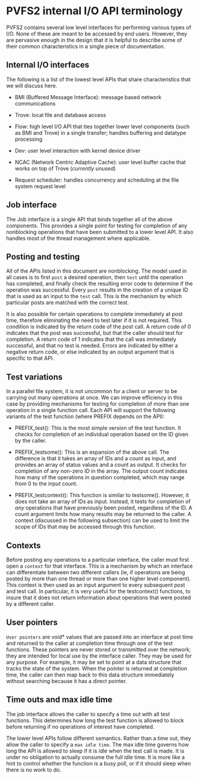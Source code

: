 # PVFS2 internal I/O API terminology

PVFS2 contains several low level interfaces for performing various types
of I/O. None of these are meant to be accessed by end users. However,
they are pervasive enough in the design that it is helpful to describe
some of their common characteristics in a single piece of documentation.

## Internal I/O interfaces

The following is a list of the lowest level APIs that share
characteristics that we will discuss here.

-   BMI (Buffered Message Interface): message based network
    communications

-   Trove: local file and database access

-   Flow: high level I/O API that ties together lower level components
    (such as BMI and Trove) in a single transfer; handles buffering and
    datatype processing

-   Dev: user level interaction with kernel device driver

-   NCAC (Network Centric Adaptive Cache): user level buffer cache that
    works on top of Trove (*currently unused*)

-   Request scheduler: handles concurrency and scheduling at the file
    system request level

## Job interface

The Job interface is a single API that binds together all of the above
components. This provides a single point for testing for completion of
any nonblocking operations that have been submitted to a lower level
API. It also handles most of the thread management where applicable.

## Posting and testing

All of the APIs listed in this document are nonblocking. The model used
in all cases is to first `post` a desired operation, then `test` until
the operation has completed, and finally check the resulting error code
to determine if the operation was successful. Every `post` results in
the creation of a unique ID that is used as an input to the `test` call.
This is the mechanism by which particular posts are matched with the
correct test.

It is also possible for certain operations to complete immediately at
post time, therefore eliminating the need to test later if it is not
required. This condition is indicated by the return code of the post
call. A return code of 0 indicates that the post was successful, but
that the caller should test for completion. A return code of 1 indicates
that the call was immediately successful, and that no test is needed.
Errors are indicated by either a negative return code, or else indicated
by an output argument that is specific to that API.

## Test variations

In a parallel file system, it is not uncommon for a client or server to
be carrying out many operations at once. We can improve efficiency in
this case by providing mechanisms for testing for completion of more
than one operation in a single function call. Each API will support the
following variants of the test function (where PREFIX depends on the
API):

-   PREFIX\_test(): This is the most simple version of the test
    function. It checks for completion of an individual operation based
    on the ID given by the caller.

-   PREFIX\_testsome(): This is an expansion of the above call. The
    difference is that it takes an array of IDs and a count as input,
    and provides an array of status values and a count as output. It
    checks for completion of any non-zero ID in the array. The output
    count indicates how many of the operations in question completed,
    which may range from 0 to the input count.

-   PREFIX\_testcontext(): This function is similar to testsome().
    However, it does not take an array of IDs as input. Instead, it
    tests for completion of *any* operations that have previously been
    posted, regardless of the ID. A count argument limits how many
    results may be returned to the caller. A context (discussed in the
    following subsection) can be used to limit the scope of IDs that may
    be accessed through this function.

## Contexts

Before posting any operations to a particular interface, the caller must
first open a `context` for that interface. This is a mechanism by which
an interface can differentiate between two different callers (ie, if
operations are being posted by more than one thread or more than one
higher level component). This context is then used as an input argument
to every subsequent post and test call. In particular, it is very useful
for the testcontext() functions, to insure that it does not return
information about operations that were posted by a different caller.

## User pointers

`User pointers` are void\* values that are passed into an interface at
post time and returned to the caller at completion time through one of
the test functions. These pointers are never stored or transmitted over
the network; they are intended for local use by the interface caller.
They may be used for any purpose. For example, it may be set to point at
a data structure that tracks the state of the system. When the pointer
is returned at completion time, the caller can then map back to this
data structure immediately without searching because it has a direct
pointer.

## Time outs and max idle time

The job interface allows the caller to specify a time out with all test
functions. This determines how long the test function is allowed to
block before returning if no operations of interest have completed.

The lower level APIs follow different semantics. Rather than a time out,
they allow the caller to specify a `max idle time`. The max idle time
governs how long the API is allowed to sleep if it is idle when the test
call is made. It is under no obligation to actually consume the full
idle time. It is more like a hint to control whether the function is a
busy poll, or if it should sleep when there is no work to do.

